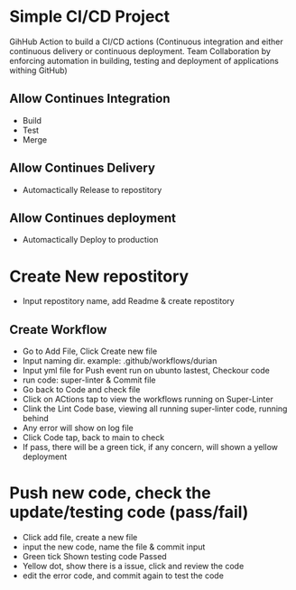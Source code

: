
# Simple CI/CD Project
GihHub Action to build a CI/CD actions
(Continuous integration and either continuous delivery or continuous deployment. 
Team Collaboration by enforcing automation in building, testing and deployment of applications withing GitHub)


## Allow Continues Integration 
- Build 
- Test
- Merge


## Allow Continues Delivery
- Automactically Release to repostitory 


## Allow Continues deployment 
- Automactically Deploy to production


# Create New repostitory
- Input repostitory name, add Readme & create repostitory


## Create Workflow
- Go to Add File, Click Create new file
- Input  naming dir. example:  .github/workflows/durian
- Input yml file for Push event run on ubunto lastest, Checkour code
- run code: super-linter & Commit file
- Go back to Code and check file 
- Click on ACtions tap to view the workflows running on Super-Linter
- Clink the Lint Code base, viewing all running super-linter code, running behind
- Any error will show on log file
- Click Code tap, back to main to check
- If pass, there will be a green tick, if any concern, will shown a yellow deployment

# Push new code, check the update/testing code (pass/fail)
- Click add file, create a new file
- input the new code, name the file & commit input
- Green tick Shown testing code Passed
- Yellow dot, show there is a issue, click and review the code
- edit the error code, and commit again to test the code







  
